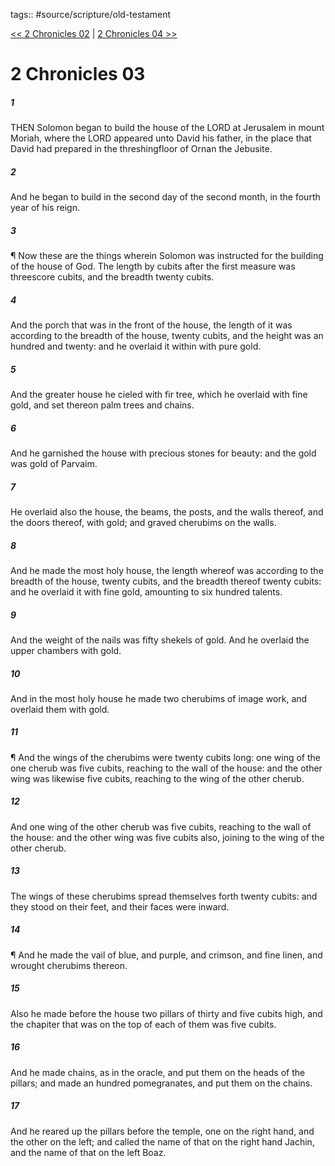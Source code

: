 tags:: #source/scripture/old-testament

[<< 2 Chronicles 02](old-testament/14_2_Chronicles/2_Chronicles_02.md) | [2 Chronicles 04 >>](old-testament/14_2_Chronicles/2_Chronicles_04.md)

# 2 Chronicles 03

##### 1

THEN Solomon began to build the house of the LORD at Jerusalem in mount Moriah, where the LORD appeared unto David his father, in the place that David had prepared in the threshingfloor of Ornan the Jebusite.

##### 2

And he began to build in the second day of the second month, in the fourth year of his reign.

##### 3

¶ Now these are the things wherein Solomon was instructed for the building of the house of God. The length by cubits after the first measure was threescore cubits, and the breadth twenty cubits.

##### 4

And the porch that was in the front of the house, the length of it was according to the breadth of the house, twenty cubits, and the height was an hundred and twenty: and he overlaid it within with pure gold.

##### 5

And the greater house he cieled with fir tree, which he overlaid with fine gold, and set thereon palm trees and chains.

##### 6

And he garnished the house with precious stones for beauty: and the gold was gold of Parvaim.

##### 7

He overlaid also the house, the beams, the posts, and the walls thereof, and the doors thereof, with gold; and graved cherubims on the walls.

##### 8

And he made the most holy house, the length whereof was according to the breadth of the house, twenty cubits, and the breadth thereof twenty cubits: and he overlaid it with fine gold, amounting to six hundred talents.

##### 9

And the weight of the nails was fifty shekels of gold. And he overlaid the upper chambers with gold.

##### 10

And in the most holy house he made two cherubims of image work, and overlaid them with gold.

##### 11

¶ And the wings of the cherubims were twenty cubits long: one wing of the one cherub was five cubits, reaching to the wall of the house: and the other wing was likewise five cubits, reaching to the wing of the other cherub.

##### 12

And one wing of the other cherub was five cubits, reaching to the wall of the house: and the other wing was five cubits also, joining to the wing of the other cherub.

##### 13

The wings of these cherubims spread themselves forth twenty cubits: and they stood on their feet, and their faces were inward.

##### 14

¶ And he made the vail of blue, and purple, and crimson, and fine linen, and wrought cherubims thereon.

##### 15

Also he made before the house two pillars of thirty and five cubits high, and the chapiter that was on the top of each of them was five cubits.

##### 16

And he made chains, as in the oracle, and put them on the heads of the pillars; and made an hundred pomegranates, and put them on the chains.

##### 17

And he reared up the pillars before the temple, one on the right hand, and the other on the left; and called the name of that on the right hand Jachin, and the name of that on the left Boaz.
